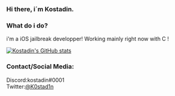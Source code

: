 ### Hi there, i´m Kostadin. 

### What do i do?
i'm a iOS jailbreak developper! Working mainly right now with C !

[![Kostadin's GitHub stats](https://github-readme-stats.vercel.app/api?username=K0stad1n&show_icons=true&theme=gruvbox&count_private=true)](https://github.com/anuraghazra/github-readme-stats)

### Contact/Social Media:
Discord:kostadin#0001<br />
Twitter:[@K0stad1n](https://twitter.com/K0stad1n1)<br />
